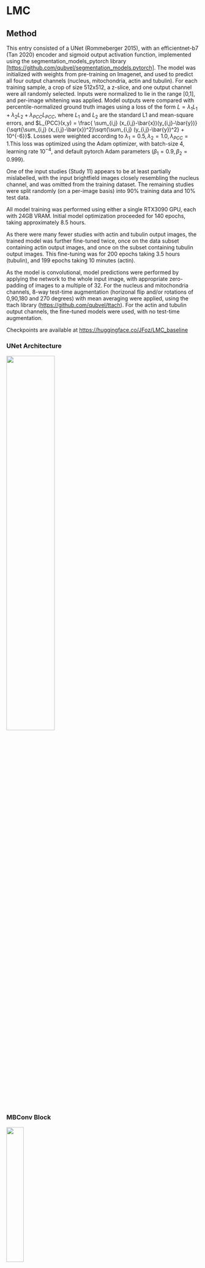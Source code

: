 # LMC

## Method

This entry consisted of a UNet (Rommeberger 2015), with an efficientnet-b7 (Tan 2020) encoder and sigmoid output activation function, implemented using the segmentation_models_pytorch library [https://github.com/qubvel/segmentation_models.pytorch].
The model was initialized with weights from pre-training on Imagenet, and used to predict all four output channels (nucleus, mitochondria, actin and tubulin). For each training sample, a crop of size 512x512, a z-slice, and one output channel were all randomly selected. Inputs were normalized to lie in the range [0,1], and per-image whitening was applied. Model outputs were compared with percentile-normalized ground truth images using a loss of the form $L = \lambda_1 L_1 + \lambda_2 L_2 + \lambda_{PCC} L_{PCC}$, where $L_1$ and $L_2$ are the standard L1 and mean-square errors, and $L_{PCC}(x,y) = \frac{ \sum_{i,j} (x_{i,j}-\bar{x})(y_{i,j}-\bar{y})}{\sqrt{\sum_{i,j} (x_{i,j}-\bar{x})^2}\sqrt{\sum_{i,j} (y_{i,j}-\bar{y})^2} + 10^{-6}}$. Losses were weighted according to $\lambda_1 = 0.5, \lambda_2=1.0, \lambda_{PCC} = 1$.This loss was optimized using the Adam optimizer, with batch-size 4, learning rate $10^{-4}$, and default pytorch Adam parameters $( \beta_1 = 0.9, \beta_2 = 0.999 )$. 

One of the input studies (Study 11) appears to be at least partially mislabelled, with the input brightfield images closely resembling the nucleus channel, and was omitted from the training dataset. The remaining studies were split randomly (on a per-image basis) into 90% training data and 10% test data.

All model training was performed using either a single RTX3090 GPU, each with 24GB VRAM. Initial model optimization proceeded for 140 epochs, taking approximately 8.5 hours.

As there were many fewer studies with actin and tubulin output images, the trained model was further fine-tuned twice, once on the data subset containing actin output images, and once on the subset containing tubulin output images. This fine-tuning was for 200 epochs taking 3.5 hours (tubulin), and 199 epochs taking 10 minutes (actin).

As the model is convolutional, model predictions were performed by applying the network to the whole input image, with appropriate zero-padding of images to a multiple of 32. For the nucleus and mitochondria channels, 8-way test-time augmentation (horizonal flip and/or rotations of 0,90,180 and 270 degrees) with mean averaging were applied, using the ttach library (https://github.com/qubvel/ttach). For the actin and tubulin output channels, the fine-tuned models were used, with no test-time augmentation.

Checkpoints are available at https://huggingface.co/JFoz/LMC_baseline

### UNet Architecture

<img src="https://github.com/jfozard/LMC/assets/4390954/78f58534-7b6f-49be-a5fe-1f1e612857e4" width="50%" />

### MBConv Block


<img src="https://github.com/jfozard/LMC/assets/4390954/f2d632a0-c51b-42bd-8478-cd5ffac4cd32" width="30%" />

### Inference

<img src="https://github.com/jfozard/LMC/assets/4390954/fd9c902e-f118-46c1-940c-76f938a8ec2d" width="50%" />

## Sample input

![image_0_BF_z0 ome](https://github.com/jfozard/LMC/assets/4390954/d219bfdd-389c-4b43-b152-7486e699b034)

Sample nucleus GT

![image_0_nucleus_gt ome](https://github.com/jfozard/LMC/assets/4390954/65c0b129-9809-4243-bd73-6426b9ac4128)

Sample nucleus output

![image_0_nucleus ome](https://github.com/jfozard/LMC/assets/4390954/d504757d-6ed5-4905-9a2e-3110acb9162e)

Sample tubulin output

![image_0_tubulin ome](https://github.com/jfozard/LMC/assets/4390954/4d478b6d-9bb2-4f7e-be04-d6cc144127cd)
